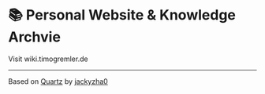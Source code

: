 # 📚 Personal Website & Knowledge Archvie

Visit wiki.timogremler.de






---

Based on [Quartz](https://quartz.jzhao.xyz/) by [jackyzha0](https://github.com/jackyzha0)

